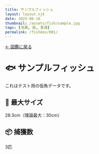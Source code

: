 ```yaml
---
title: サンプルフィッシュ
layout: layout.njk
date: 2025-06-16
thumbnail: /assets/fish/sample.jpg
tags: [浅瀬, 昼, 普通]
permalink: /fishdex/001/
---
```


<div class="back-button-area">
  <a href="{{ 'fishdex/' | relativePath }}" class="back-button">← 図鑑に戻る</a>
</div>


# 🐟 サンプルフィッシュ

これはテスト用の仮魚データです。

## 📏 最大サイズ  
28.3cm（理論最大：30cm）  

## 📦 捕獲数  
3匹

